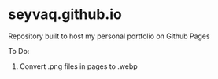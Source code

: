 # seyvaq.github.io
Repository built to host my personal portfolio on Github Pages

To Do:
1. Convert .png files in pages to .webp
